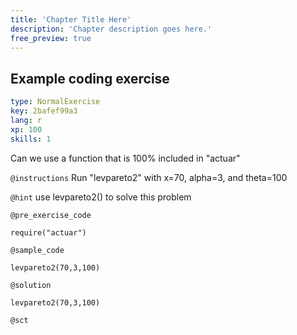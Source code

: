 ```yaml
---
title: 'Chapter Title Here'
description: 'Chapter description goes here.'
free_preview: true
---
```


## Example coding exercise

```yaml
type: NormalExercise
key: 2bafef99a3
lang: r
xp: 100
skills: 1
```

Can we use a function that is 100% included in "actuar"

`@instructions`
Run "levpareto2" with x=70, alpha=3, and theta=100

`@hint`
use levpareto2() to solve this problem

`@pre_exercise_code`
```{r}
require("actuar")
```

`@sample_code`
```{r}
levpareto2(70,3,100)
```

`@solution`
```{r}
levpareto2(70,3,100)

```

`@sct`
```{r}

```
